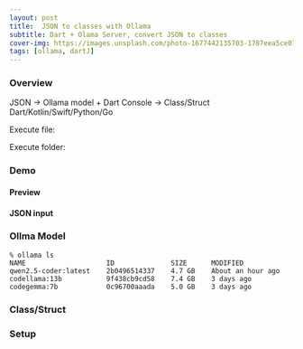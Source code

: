 ```yaml
---
layout: post
title:  JSON to classes with Ollama
subtitle: Dart + Olama Server, convert JSON to classes 
cover-img: https://images.unsplash.com/photo-1677442135703-1787eea5ce01
tags: [ollama, dartJ]
---
```


### Overview


JSON -> Ollama model + Dart Console -> Class/Struct Dart/Kotlin/Swift/Python/Go  

Execute file: 

Execute folder:

### Demo

#### Preview 


#### JSON input 

### Ollma Model 

```
% ollama ls
NAME                    ID              SIZE      MODIFIED          
qwen2.5-coder:latest    2b0496514337    4.7 GB    About an hour ago    
codellama:13b           9f438cb9cd58    7.4 GB    3 days ago           
codegemma:7b            0c96700aaada    5.0 GB    3 days ago           
```

### Class/Struct


### Setup 


